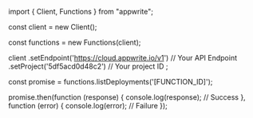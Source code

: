 import { Client, Functions } from "appwrite";

const client = new Client();

const functions = new Functions(client);

client
    .setEndpoint('https://cloud.appwrite.io/v1') // Your API Endpoint
    .setProject('5df5acd0d48c2') // Your project ID
;

const promise = functions.listDeployments('[FUNCTION_ID]');

promise.then(function (response) {
    console.log(response); // Success
}, function (error) {
    console.log(error); // Failure
});